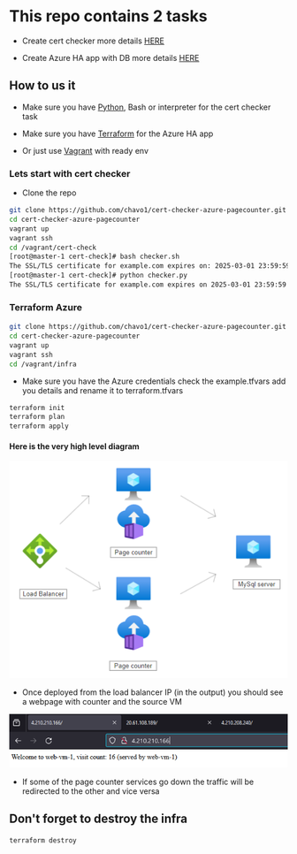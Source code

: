 # This repo contains 2 tasks 

- Create cert checker more details [HERE](./cert-check/README.md)

- Create Azure HA app with DB more details [HERE](./infra/README.md)

## How to us it 

- Make sure you have [Python](https://www.python.org/downloads/), Bash or interpreter for the cert checker task
- Make sure you have [Terraform](https://developer.hashicorp.com/terraform/install?product_intent=terraform) for the Azure HA app

- Or just use [Vagrant](https://developer.hashicorp.com/vagrant/install?product_intent=vagrant) with ready env

### Lets start with cert checker
 - Clone the repo 
 ```sh
git clone https://github.com/chavo1/cert-checker-azure-pagecounter.git
cd cert-checker-azure-pagecounter
vagrant up
vagrant ssh 
cd /vagrant/cert-check
[root@master-1 cert-check]# bash checker.sh 
The SSL/TLS certificate for example.com expires on: 2025-03-01 23:59:59
[root@master-1 cert-check]# python checker.py 
The SSL/TLS certificate for example.com expires on 2025-03-01 23:59:59
```
### Terraform Azure 
```sh
git clone https://github.com/chavo1/cert-checker-azure-pagecounter.git
cd cert-checker-azure-pagecounter
vagrant up
vagrant ssh 
cd /vagrant/infra
```
- Make sure you have the Azure credentials check the example.tfvars add you details and rename it to terraform.tfvars

```sh
terraform init
terraform plan
terraform apply
```
#### Here is the very high level diagram

![diagram](./images/diagram.png)

- Once deployed from the load balancer IP (in the output) you should see a webpage with counter and the source VM

![diagram](./images/lb.png)

- If some of the page counter services go down the traffic will be redirected to the other and vice versa

## Don't forget to destroy the infra 

```sh
terraform destroy
```


